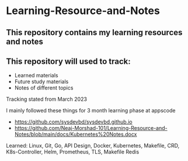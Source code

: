 # Learning-Resource-and-Notes
## This repository contains my learning resources and notes

## This repository will used to track: 
- Learned materials 
- Future study materials 
- Notes of different topics 


Tracking stated from March 2023

I mainly followed these things for 3 month learning phase at appscode
- https://github.com/sysdevbd/sysdevbd.github.io
- https://github.com/Neaj-Morshad-101/Learning-Resource-and-Notes/blob/main/docs/Kubernetes%20Notes.docx


Learned: 
Linux, Git, Go, API Design, Docker, 
Kubernetes, Makefile,  CRD, K8s-Controller,
Helm, Prometheus, TLS, Makefile
Redis

